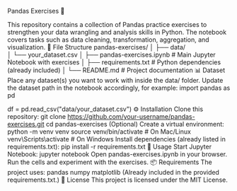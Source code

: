 Pandas Exercises 🐼



This repository contains a collection of Pandas practice exercises to strengthen your data wrangling and analysis skills in Python. The notebook covers tasks such as data cleaning, transformation, aggregation, and visualization.
📂 File Structure
pandas-exercises/
│
├── data/                    
│   └── your_dataset.csv
│
├── pandas-exercises.ipynb    # Main Jupyter Notebook with exercises
│
├── requirements.txt          # Python dependencies (already included)
│
└── README.md                 # Project documentation
📊 Dataset
Place any dataset(s) you want to work with inside the data/ folder.
Update the dataset path in the notebook accordingly, for example:
import pandas as pd

df = pd.read_csv("data/your_dataset.csv")
⚙️ Installation
Clone this repository:
git clone https://github.com/your-username/pandas-exercises.git
cd pandas-exercises
(Optional) Create a virtual environment:
python -m venv venv
source venv/bin/activate   # On Mac/Linux
venv\Scripts\activate      # On Windows
Install dependencies (already listed in requirements.txt):
pip install -r requirements.txt
🚀 Usage
Start Jupyter Notebook:
jupyter notebook
Open pandas-exercises.ipynb in your browser.
Run the cells and experiment with the exercises.
📦 Requirements
The project uses:
pandas
numpy
matplotlib
(Already included in the provided requirements.txt.)
📜 License
This project is licensed under the MIT License.
